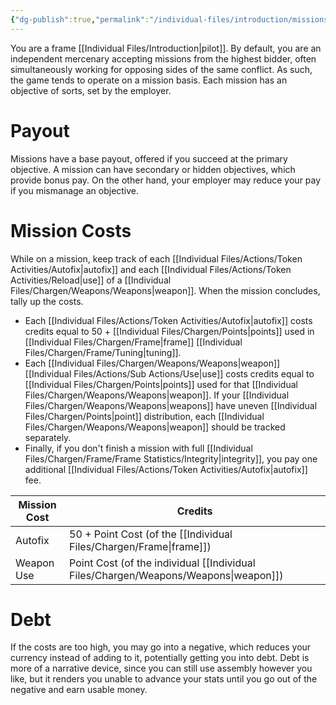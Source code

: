 ```yaml
---
{"dg-publish":true,"permalink":"/individual-files/introduction/missions/"}
---
```


You are a frame [[Individual Files/Introduction\|pilot]]. By default, you are an independent mercenary accepting missions from the highest bidder, often simultaneously working for opposing sides of the same conflict. As such, the game tends to operate on a mission basis. Each mission has an objective of sorts, set by the employer.

# Payout
Missions have a base payout, offered if you succeed at the primary objective. A mission can have secondary or hidden objectives, which provide bonus pay. On the other hand, your employer may reduce your pay if you mismanage an objective.

# Mission Costs
While on a mission, keep track of each [[Individual Files/Actions/Token Activities/Autofix\|autofix]] and each [[Individual Files/Actions/Token Activities/Reload\|use]] of a [[Individual Files/Chargen/Weapons/Weapons\|weapon]]. When the mission concludes, tally up the costs.
* Each [[Individual Files/Actions/Token Activities/Autofix\|autofix]] costs credits equal to 50 + [[Individual Files/Chargen/Points\|points]] used in [[Individual Files/Chargen/Frame\|frame]] [[Individual Files/Chargen/Frame/Tuning\|tuning]].
* Each [[Individual Files/Chargen/Weapons/Weapons\|weapon]] [[Individual Files/Actions/Sub Actions/Use\|use]] costs credits equal to [[Individual Files/Chargen/Points\|points]] used for that [[Individual Files/Chargen/Weapons/Weapons\|weapon]]. If your [[Individual Files/Chargen/Weapons/Weapons\|weapons]] have uneven [[Individual Files/Chargen/Points\|point]] distribution, each [[Individual Files/Chargen/Weapons/Weapons\|weapon]] should be tracked separately.
* Finally, if you don't finish a mission with full [[Individual Files/Chargen/Frame/Frame Statistics/Integrity\|integrity]], you pay one additional [[Individual Files/Actions/Token Activities/Autofix\|autofix]] fee.

| Mission Cost | Credits                                               |
| ------------ | ----------------------------------------------------- |
| Autofix      | 50 + Point Cost (of the [[Individual Files/Chargen/Frame\|frame]])             |
| Weapon Use   | Point Cost (of the individual [[Individual Files/Chargen/Weapons/Weapons\|weapon]]) |

# Debt
If the costs are too high, you may go into a negative, which reduces your currency instead of adding to it, potentially getting you into debt. Debt is more of a narrative device, since you can still use assembly however you like, but it renders you unable to advance your stats until you go out of the negative and earn usable money.